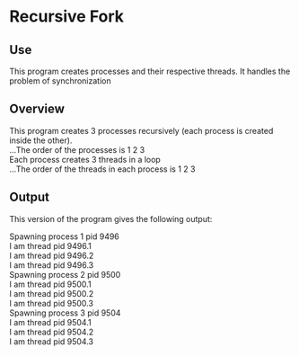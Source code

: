 # Recursive Fork

## Use

This program creates processes and their respective threads.
It handles the problem of synchronization

## Overview

This program creates 3 processes recursively (each process is created inside the other).  
...The order of the processes is 1 2 3  
Each process creates 3 threads in a loop  
...The order of the threads in each process is 1 2 3

## Output

This version of the program gives the following output:

Spawning process 1 pid 9496  
I am thread pid 9496.1  
I am thread pid 9496.2  
I am thread pid 9496.3  
Spawning process 2 pid 9500  
I am thread pid 9500.1  
I am thread pid 9500.2  
I am thread pid 9500.3  
Spawning process 3 pid 9504  
I am thread pid 9504.1  
I am thread pid 9504.2  
I am thread pid 9504.3  


